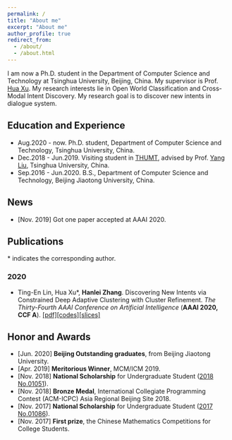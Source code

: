 ```yaml
---
permalink: /
title: "About me"
excerpt: "About me"
author_profile: true
redirect_from: 
  - /about/
  - /about.html
---
```


I am now a Ph.D. student in the Department of Computer Science and Technology at Tsinghua University, Beijing, China. My supervisor is Prof. [Hua Xu](http://www.csai.tsinghua.edu.cn/iar/members/xuhua.htm). My research interests lie in Open World Classification and Cross-Modal Intent Discovery. My research goal is to discover new intents in dialogue system.

## Education and Experience
* Aug.2020 - now. Ph.D. student, Department of Computer Science and Technology, Tsinghua University, China.
* Dec.2018 - Jun.2019. Visiting student in [THUMT](https://github.com/THUNLP-MT/THUMT), advised by Prof. [Yang Liu](http://nlp.csai.tsinghua.edu.cn/~ly/), Tsinghua University, China.
* Sep.2016 - Jun.2020. B.S., Department of Computer Science and Technology, Beijing Jiaotong University, China.

## News
* [Nov. 2019] Got one paper accepted at AAAI 2020.


## Publications
\* indicates the corresponding author.

### 2020

* Ting-En Lin, Hua Xu*, <strong>Hanlei Zhang</strong>. Discovering New Intents via Constrained Deep Adaptive Clustering with Cluster Refinement. <i>The Thirty-Fourth AAAI Conference on Artificial Intelligence</i> (<strong>AAAI 2020, CCF A</strong>). [[pdf]](/files/AAAI20-CDAC+/CDAC+.pdf)[[codes]](https://github.com/thuiar/CDAC-plus)[[slices]](/files/AAAI20-CDAC+/slices.pdf)

## Honor and Awards
* [Jun. 2020] <strong>Beijing Outstanding graduates</strong>, from Beijing Jiaotong University.
* [Apr. 2019] <strong>Meritorious Winner</strong>, MCM/ICM 2019.
* [Nov. 2018] <strong>National Scholarship</strong> for Undergraduate Student ([2018 No.01051](http://www.moe.gov.cn/srcsite/A05/s7505/201811/t20181114_354826.html)).
* [Nov. 2018] <strong>Bronze Medal</strong>, International Collegiate Programming Contest (ACM-ICPC) Asia Regional Beijing Site 2018.
* [Nov. 2017] <strong>National Scholarship</strong> for Undergraduate Student ([2017 No.01086](http://www.moe.gov.cn/srcsite/A05/s7505/201711/t20171108_318697.html)).
* [Nov. 2017] <strong>First prize</strong>, the Chinese Mathematics Competitions for College Students.
